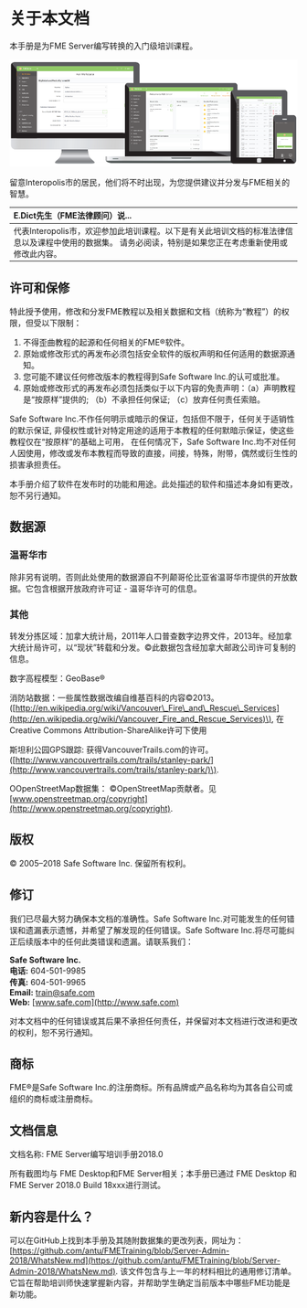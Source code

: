 # 关于本文档

本手册是为FME Server编写转换的入门级培训课程。

![](.gitbook/assets/0.000.serverhomescreen.png)

留意Interopolis市的居民，他们将不时出现，为您提供建议并分发与FME相关的智慧。

|  E.Dict先生（FME法律顾问）说... |
| :--- |
|  代表Interopolis市，欢迎参加此培训课程。以下是有关此培训文档的标准法律信息以及课程中使用的数据集。 请务必阅读，特别是如果您正在考虑重新使用或修改此内容。 |

## 许可和保修

特此授予使用，修改和分发FME教程以及相关数据和文档（统称为“教程”）的权限，但受以下限制：

1. 不得歪曲教程的起源和任何相关的FME®软件。
2. 原始或修改形式的再发布必须包括安全软件的版权声明和任何适用的数据源通知。
3. 您可能不建议任何修改版本的教程得到Safe Software Inc.的认可或批准。
4. 原始或修改形式的再发布必须包括类似于以下内容的免责声明：（a）声明教程是“按原样”提供的; （b）不承担任何保证; （c）放弃任何责任索赔。

Safe Software Inc.不作任何明示或暗示的保证，包括但不限于，任何关于适销性的默示保证, 非侵权性或针对特定用途的适用于本教程的任何默暗示保证，使这些教程仅在“按原样”的基础上可用， 在任何情况下，Safe Software Inc.均不对任何人因使用，修改或发布本教程而导致的直接，间接，特殊，附带，偶然或衍生性的损害承担责任。

本手册介绍了软件在发布时的功能和用途。此处描述的软件和描述本身如有更改，恕不另行通知。

## 数据源

### 温哥华市

除非另有说明，否则此处使用的数据源自不列颠哥伦比亚省温哥华市提供的开放数据。它包含根据开放政府许可证 - 温哥华许可的信息。

### 其他

转发分拣区域：加拿大统计局，2011年人口普查数字边界文件，2013年。经加拿大统计局许可，以“现状”转载和分发。©此数据包含经加拿大邮政公司许可复制的信息。

数字高程模型：GeoBase®

消防站数据：一些属性数据改编自维基百科的内容©2013。 \([http://en.wikipedia.org/wiki/Vancouver\_Fire\_and\_Rescue\_Services](http://en.wikipedia.org/wiki/Vancouver_Fire_and_Rescue_Services)\), 在Creative Commons Attribution-ShareAlike许可下使用

斯坦利公园GPS跟踪: 获得VancouverTrails.com的许可。\([http://www.vancouvertrails.com/trails/stanley-park/](http://www.vancouvertrails.com/trails/stanley-park/)\).

OOpenStreetMap数据集： ©OpenStreetMap贡献者。见[www.openstreetmap.org/copyright](http://www.openstreetmap.org/copyright).

## 版权

© 2005–2018 Safe Software Inc. 保留所有权利。

## 修订

我们已尽最大努力确保本文档的准确性。Safe Software Inc.对可能发生的任何错误和遗漏表示遗憾，并希望了解发现的任何错误。Safe Software Inc.将尽可能纠正后续版本中的任何此类错误和遗漏。请联系我们：

**Safe Software Inc.**  
 **电话:** 604-501-9985  
 **传真:** 604-501-9965  
 **Email:** [train@safe.com](mailto:train@safe.com)  
 **Web:** [www.safe.com](http://www.safe.com)  


对本文档中的任何错误或其后果不承担任何责任，并保留对本文档进行改进和更改的权利，恕不另行通知。

## 商标

FME®是Safe Software Inc.的注册商标。所有品牌或产品名称均为其各自公司或组织的商标或注册商标。

## 文档信息

文档名称: FME Server编写培训手册2018.0

所有截图均与 FME Desktop和FME Server相关；本手册已通过 FME Desktop 和FME Server 2018.0 Build 18xxx进行测试。

## 新内容是什么？

可以在GitHub上找到本手册及其随附数据集的更改列表，网址为： [https://github.com/antu/FMETraining/blob/Server-Admin-2018/WhatsNew.md](https://github.com/antu/FMETraining/blob/Server-Admin-2018/WhatsNew.md). 该文件包含与上一年的材料相比的通用修订清单。它旨在帮助培训师快速掌握新内容，并帮助学生确定当前版本中哪些FME功能是新功能。


